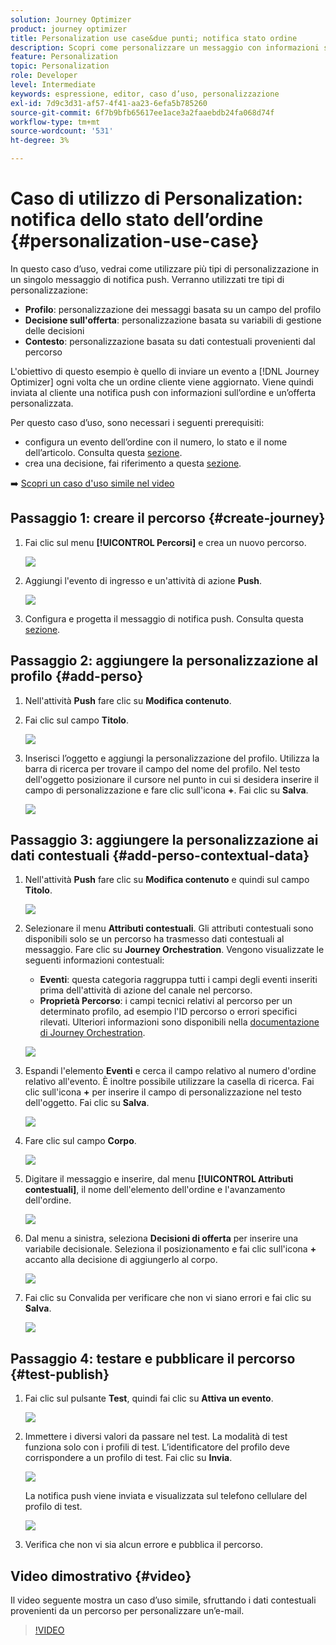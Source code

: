 ```yaml
---
solution: Journey Optimizer
product: journey optimizer
title: Personalization use case&due punti; notifica stato ordine
description: Scopri come personalizzare un messaggio con informazioni su profilo, decisione di offerta e contesto.
feature: Personalization
topic: Personalization
role: Developer
level: Intermediate
keywords: espressione, editor, caso d’uso, personalizzazione
exl-id: 7d9c3d31-af57-4f41-aa23-6efa5b785260
source-git-commit: 6f7b9bfb65617ee1ace3a2faaebdb24fa068d74f
workflow-type: tm+mt
source-wordcount: '531'
ht-degree: 3%

---
```


# Caso di utilizzo di Personalization: notifica dello stato dell’ordine {#personalization-use-case}

In questo caso d’uso, vedrai come utilizzare più tipi di personalizzazione in un singolo messaggio di notifica push. Verranno utilizzati tre tipi di personalizzazione:

* **Profilo**: personalizzazione dei messaggi basata su un campo del profilo
* **Decisione sull&#39;offerta**: personalizzazione basata su variabili di gestione delle decisioni
* **Contesto**: personalizzazione basata su dati contestuali provenienti dal percorso

L&#39;obiettivo di questo esempio è quello di inviare un evento a [!DNL Journey Optimizer] ogni volta che un ordine cliente viene aggiornato. Viene quindi inviata al cliente una notifica push con informazioni sull’ordine e un’offerta personalizzata.

Per questo caso d’uso, sono necessari i seguenti prerequisiti:

* configura un evento dell’ordine con il numero, lo stato e il nome dell’articolo. Consulta questa [sezione](../event/about-events.md).
* crea una decisione, fai riferimento a questa [sezione](../offers/offer-activities/create-offer-activities.md).

➡️ [Scopri un caso d&#39;uso simile nel video](#video)

## Passaggio 1: creare il percorso {#create-journey}

1. Fai clic sul menu **[!UICONTROL Percorsi]** e crea un nuovo percorso.

   ![](assets/perso-uc4.png)

1. Aggiungi l&#39;evento di ingresso e un&#39;attività di azione **Push**.

   ![](assets/perso-uc5.png)

1. Configura e progetta il messaggio di notifica push. Consulta questa [sezione](../push/create-push.md).

## Passaggio 2: aggiungere la personalizzazione al profilo {#add-perso}

1. Nell&#39;attività **Push** fare clic su **Modifica contenuto**.

1. Fai clic sul campo **Titolo**.

   ![](assets/perso-uc2.png)

1. Inserisci l’oggetto e aggiungi la personalizzazione del profilo. Utilizza la barra di ricerca per trovare il campo del nome del profilo. Nel testo dell&#39;oggetto posizionare il cursore nel punto in cui si desidera inserire il campo di personalizzazione e fare clic sull&#39;icona **+**. Fai clic su **Salva**.

   ![](assets/perso-uc3.png)

## Passaggio 3: aggiungere la personalizzazione ai dati contestuali {#add-perso-contextual-data}

1. Nell&#39;attività **Push** fare clic su **Modifica contenuto** e quindi sul campo **Titolo**.

   ![](assets/perso-uc9.png)

1. Selezionare il menu **Attributi contestuali**. Gli attributi contestuali sono disponibili solo se un percorso ha trasmesso dati contestuali al messaggio. Fare clic su **Journey Orchestration**. Vengono visualizzate le seguenti informazioni contestuali:

   * **Eventi**: questa categoria raggruppa tutti i campi degli eventi inseriti prima dell&#39;attività di azione del canale nel percorso.
   * **Proprietà Percorso**: i campi tecnici relativi al percorso per un determinato profilo, ad esempio l&#39;ID percorso o errori specifici rilevati. Ulteriori informazioni sono disponibili nella [documentazione di Journey Orchestration](../building-journeys/expression/journey-properties.md).

   ![](assets/perso-uc10.png)

1. Espandi l&#39;elemento **Eventi** e cerca il campo relativo al numero d&#39;ordine relativo all&#39;evento. È inoltre possibile utilizzare la casella di ricerca. Fai clic sull&#39;icona **+** per inserire il campo di personalizzazione nel testo dell&#39;oggetto. Fai clic su **Salva**.

   ![](assets/perso-uc11.png)

1. Fare clic sul campo **Corpo**.

   ![](assets/perso-uc12.png)

1. Digitare il messaggio e inserire, dal menu **[!UICONTROL Attributi contestuali]**, il nome dell&#39;elemento dell&#39;ordine e l&#39;avanzamento dell&#39;ordine.

   ![](assets/perso-uc13.png)

1. Dal menu a sinistra, seleziona **Decisioni di offerta** per inserire una variabile decisionale. Seleziona il posizionamento e fai clic sull&#39;icona **+** accanto alla decisione di aggiungerlo al corpo.

   ![](assets/perso-uc14.png)

1. Fai clic su Convalida per verificare che non vi siano errori e fai clic su **Salva**.

   ![](assets/perso-uc15.png)

## Passaggio 4: testare e pubblicare il percorso {#test-publish}

1. Fai clic sul pulsante **Test**, quindi fai clic su **Attiva un evento**.

   ![](assets/perso-uc17.png)

1. Immettere i diversi valori da passare nel test. La modalità di test funziona solo con i profili di test. L’identificatore del profilo deve corrispondere a un profilo di test. Fai clic su **Invia**.

   ![](assets/perso-uc18.png)

   La notifica push viene inviata e visualizzata sul telefono cellulare del profilo di test.

   ![](assets/perso-uc19.png)

1. Verifica che non vi sia alcun errore e pubblica il percorso.

## Video dimostrativo {#video}

Il video seguente mostra un caso d’uso simile, sfruttando i dati contestuali provenienti da un percorso per personalizzare un’e-mail.

>[!VIDEO](https://video.tv.adobe.com/v/3428529?captions=ita&quality=12)
